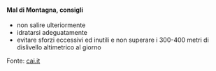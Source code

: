 #### Mal di Montagna, consigli


- non salire ulteriormente
- idratarsi adeguatamente
- evitare sforzi eccessivi ed inutili e non superare i 300-400 metri di dislivello altimetrico al giorno


Fonte:
<a href="https://www.cai.it/organo_tecnico/commissione-centrale-medica/lalta-quota-e-gli-effetti-sullorganismo/" target="_blank">
cai.it
</a>
